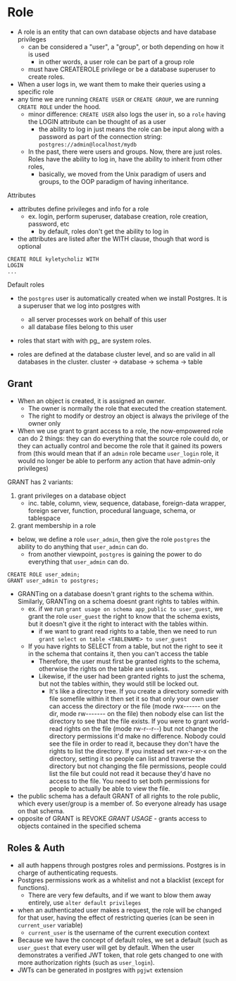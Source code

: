 
# Role
- A role is an entity that can own database objects and have database privileges
	- can be considered a "user", a "group", or both depending on how it is used
		- in other words, a user role can be part of a group role
	- must have CREATEROLE privilege or be a database superuser to create roles.
- When a user logs in, we want them to make their queries using a specific role
- any time we are running `CREATE USER` or `CREATE GROUP`, we are running `CREATE ROLE` under the hood.
	- minor difference: `CREATE USER` also logs the user in, so a `role` having the LOGIN attribute can be thought of as a user 
		- the ability to log in just means the role can be input along with a password as part of the connection string: `postgres://admin@localhost/mydb`
	- In the past, there were users and groups. Now, there are just roles. Roles have the ability to log in, have the ability to inherit from other roles, 
		- basically, we moved from the Unix paradigm of users and groups, to the OOP paradigm of having inheritance.
	
Attributes
- attributes define privileges and info for a role 
	- ex. login, perform superuser, database creation, role creation, password, etc
		- by default, roles don't get the ability to log in
- the attributes are listed after the WITH clause, though that word is optional 
```
CREATE ROLE kyletycholiz WITH
LOGIN
...
```

Default roles
- the `postgres` user is automatically created when we install Postgres. It is a superuser that we log into postgres with
	- all server processes work on behalf of this user
	- all database files belong to this user
- roles that start with with pg_ are system roles.

- roles are defined at the database cluster level, and so are valid in all databases in the cluster.
cluster → database → schema → table

## Grant
- When an object is created, it is assigned an owner. 
	- The owner is normally the role that executed the creation statement.
	- The right to modify or destroy an object is always the privilege of the owner only
- When we use grant to grant access to a role, the now-empowered role can do 2 things: they can do everything that the source role could do, or they can actually control and become the role that it gained its powers from (this would mean that if an `admin` role became `user_login` role, it would no longer be able to perform any action that have admin-only privileges) 

GRANT has 2 variants:
1. grant privileges on a database object
	- inc. table, column, view, sequence, database, foreign-data wrapper, foreign server, function, procedural language, schema, or tablespace
2. grant membership in a role
- below, we define a role `user_admin`, then give the role `postgres` the ability to do anything that `user_admin` can do.
	- from another viewpoint, `postgres` is gaining the power to do everything that `user_admin` can do.
```
CREATE ROLE user_admin;
GRANT user_admin to postgres;
```
- GRANTing on a database doesn't grant rights to the schema within. Similarly, GRANTing on a schema doesnt grant rights to tables within.
	- ex. if we run `grant usage on schema app_public to user_guest`, we grant the role `user_guest` the right to know that the schema exists, but it doesn't give it the right to interact with the tables within.
		- if we want to grant read rights to a table, then we need to run `grant select on table <TABLENAME> to user_guest`
	- If you have rights to SELECT from a table, but not the right to see it in the schema that contains it, then you can't access the table
		- Therefore, the user must first be granted rights to the schema, otherwise the rights on the table are useless. 
		- Likewise, if the user had been granted rights to just the schema, but not the tables within, they would still be locked out. 
			- It's like a directory tree. If you create a directory somedir with file somefile within it then set it so that only your own user can access the directory or the file (mode rwx------ on the dir, mode rw------- on the file) then nobody else can list the directory to see that the file exists. If you were to grant world-read rights on the file (mode rw-r--r--) but not change the directory permissions it'd make no difference. Nobody could see the file in order to read it, because they don't have the rights to list the directory. If you instead set rwx-r-xr-x on the directory, setting it so people can list and traverse the directory but not changing the file permissions, people could list the file but could not read it because they'd have no access to the file. You need to set both permissions for people to actually be able to view the file. 
- the public schema has a default GRANT of all rights to the role public, which every user/group is a member of. So everyone already has usage on that schema.
- opposite of GRANT is REVOKE
*GRANT USAGE* - grants access to objects contained in the specified schema 

## Roles & Auth
- all auth happens through postgres roles and permissions. Postgres is in charge of authenticating requests. 
- Postgres permissions work as a whitelist and not a blacklist (except for functions). 
	- There are very few defaults, and if we want to blow them away entirely, use `alter default privileges`
- when an authenticated user makes a request, the role will be changed for that user, having the effect of restricting queries (can be seen in `current_user` variable)
	- `current_user` is the username of the current execution context 
- Because we have the concept of default roles, we set a default (such as `user_guest` that every user will get by default. When the user demonstrates a verified JWT token, that role gets changed to one with more authorization rights (such as `user_login`).
- JWTs can be generated in postgres with `pgjwt` extension
